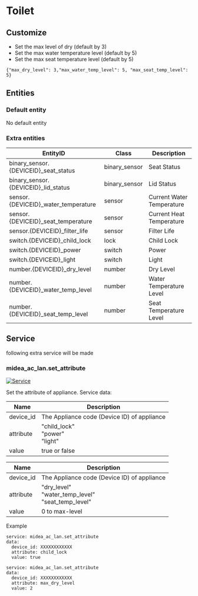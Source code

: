 # Toilet

## Customize

- Set the max level of dry (default by 3)
- Set the max water temperature level (default by 5)
- Set the max seat temperature level (default by 5)

```
{"max_dry_level": 3,"max_water_temp_level": 5, "max_seat_temp_level": 5}
```

## Entities
### Default entity
No default entity
### Extra entities

| EntityID                             | Class         | Description               |
|--------------------------------------|---------------|---------------------------|
| binary_sensor.{DEVICEID}_seat_status | binary_sensor | Seat Status               |
| binary_sensor.{DEVICEID}_lid_status  | binary_sensor | Lid Status                |
| sensor.{DEVICEID}_water_temperature  | sensor        | Current Water Temperature |
| sensor.{DEVICEID}_seat_temperature   | sensor        | Current Heat Temperature  |
| sensor.{DEVICEID}_filter_life        | sensor        | Filter Life               |
| switch.{DEVICEID}_child_lock         | lock          | Child Lock                |
| switch.{DEVICEID}_power              | switch        | Power                     |
| switch.{DEVICEID}_light              | switch        | Light                     |
| number.{DEVICEID}_dry_level          | number        | Dry Level                 |
| number.{DEVICEID}_water_temp_level   | number        | Water Temperature Level   |
| number.{DEVICEID}_seat_temp_level    | number        | Seat Temperature  Level   |

## Service
following extra service will be made

### midea_ac_lan.set_attribute

[![Service](https://my.home-assistant.io/badges/developer_call_service.svg)](https://my.home-assistant.io/redirect/developer_call_service/?service=midea_ac_lan.set_attribute)

Set the attribute of appliance. Service data:

| Name      | Description                                 |
|-----------|---------------------------------------------|
| device_id | The Appliance code (Device ID) of appliance |
| attribute | "child_lock"<br/>"power"<br/>"light"        |
| value     | true or false                               |

| Name      | Description                                             |
|-----------|---------------------------------------------------------|
| device_id | The Appliance code (Device ID) of appliance             |
| attribute | "dry_level"<br/>"water_temp_level"<br>"seat_temp_level" |
| value     | 0 to max-level                                          |

Example
```
service: midea_ac_lan.set_attribute
data:
  device_id: XXXXXXXXXXXX
  attribute: child_lock
  value: true
```

```
service: midea_ac_lan.set_attribute
data:
  device_id: XXXXXXXXXXXX
  attribute: max_dry_level
  value: 2
```